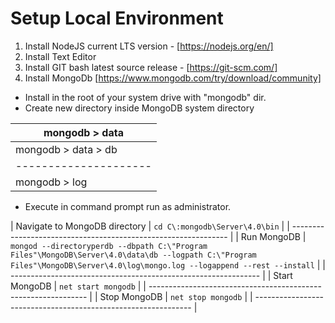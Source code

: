 # Setup Local Environment

1. Install NodeJS current LTS version - [https://nodejs.org/en/]
2. Install Text Editor
3. Install GIT bash latest source release - [https://git-scm.com/]
4. Install MongoDb [https://www.mongodb.com/try/download/community]

- Install in the root of your system drive with "mongodb" dir.
- Create new directory inside MongoDB system directory

| mongodb > data        |
| --------------------- |
| mongodb > data > db   |
| --------------------- |
| mongodb > log         |

- Execute in command prompt run as administrator.

| Navigate to MongoDB directory | `cd C\:mongodb\Server\4.0\bin` |
| -------------------------------------------------------------- |
| Run MongoDB                   | `mongod --directoryperdb --dbpath C:\"Program Files"\MongoDB\Server\4.0\data\db --logpath C:\"Program Files"\MongoDB\Server\4.0\log\mongo.log --logappend --rest --install` |
| -------------------------------------------------------------- |
| Start MongoDB                 | `net start mongodb`            |
| -------------------------------------------------------------- |
| Stop MongoDB                  | `net stop mongodb`             |
| -------------------------------------------------------------- |
	